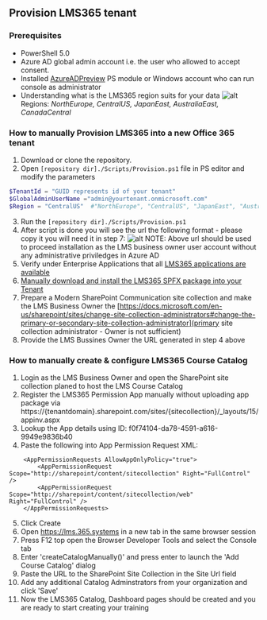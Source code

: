 ## Provision LMS365 tenant ##

### Prerequisites ###

- PowerShell 5.0
- Azure AD global admin account i.e. the user who allowed to accept consent.
- Installed [AzureADPreview](https://www.powershellgallery.com/packages/AzureADPreview/2.0.2.85) PS module or Windows account who can run console as administrator
- Understanding what is the LMS365 region suits for your data
![alt](https://i.imgur.com/VIKlWNW.png)
Regions: *NorthEurope, CentralUS, JapanEast, AustraliaEast, CanadaCentral*

### How to manually Provision LMS365 into a new Office 365 tenant ###

1. Download or clone the repository.
2. Open `[repository dir]./Scripts/Provision.ps1` file in PS editor and modify the parameters

```PowerShell
$TenantId = "GUID represents id of your tenant"
$GlobalAdminUserName ="admin@yourtenant.onmicrosoft.com"
$Region = "CentralUS"  #"NorthEurope", "CentralUS", "JapanEast", "AustraliaEast", "CanadaCentral"
```
3. Run the `[repository dir]./Scripts/Provision.ps1`
4. After script is done you will see the url the following format - please copy it you will need it in step 7:
![alt](https://i.imgur.com/D0xfhLo.png)
NOTE: Above url should be used to proceed installation as the LMS business owner user account without any administrative priviledges in Azure AD
5. Verify under Enterprise Applications that all [LMS365 applications are available](https://helpcenter.elearningforce.com/hc/en-us/articles/360004770257-LMS365-Azure-Active-Directory-architecture)
6. [Manually download and install the LMS365 SPFX package into your Tenant](https://helpcenter.elearningforce.com/hc/en-us/articles/360001535949-How-to-manually-update-the-SPFX-package-for-your-Tenant)
7. Prepare a Modern SharePoint Communication site collection and make the LMS Business Owner the [https://docs.microsoft.com/en-us/sharepoint/sites/change-site-collection-administrators#change-the-primary-or-secondary-site-collection-administrator](primary site collection administrator - Owner is not sufficient)
8. Provide the LMS Bussines Owner the URL generated in step 4 above

### How to manually create & configure LMS365 Course Catalog ###
1. Login as the LMS Business Owner and open the SharePoint site collection planed to host the LMS Course Catalog
2. Register the LMS365 Permission App manually without uploading app package via https://{tenantdomain}.sharepoint.com/sites/{sitecollection}/_layouts/15/appinv.aspx
3. Lookup the App details using ID: f0f74104-da78-4591-a616-9949e9836b40
4. Paste the following into App Permission Request XML:
```
    <AppPermissionRequests AllowAppOnlyPolicy="true">
        <AppPermissionRequest Scope="http://sharepoint/content/sitecollection" Right="FullControl" />
        <AppPermissionRequest Scope="http://sharepoint/content/sitecollection/web" Right="FullControl" />
    </AppPermissionRequests>
```  
5. Click Create
6. Open https://lms.365.systems in a new tab in the same browser session
7. Press F12 top open the Browser Developer Tools and select the Console tab
8. Enter 'createCatalogManually()' and press enter to launch the 'Add Course Catalog' dialog
9. Paste the URL to the SharePoint Site Collection in the Site Url field
10. Add any additional Catalog Adminstrators from your organization and click 'Save'
11. Now the LMS365 Catalog, Dashboard pages should be created and you are ready to start creating your training



